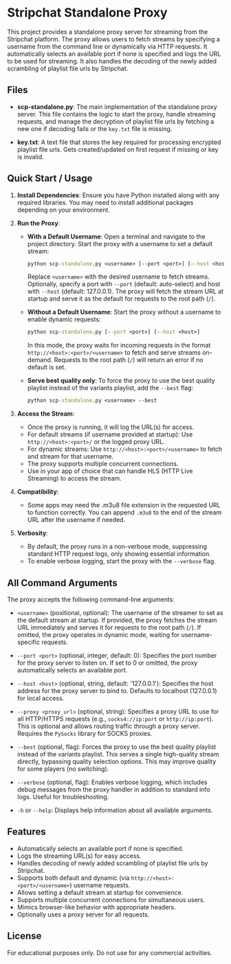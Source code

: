 # Stripchat Standalone Proxy

This project provides a standalone proxy server for streaming from the Stripchat platform. The proxy allows users to fetch streams by specifying a username from the command line or dynamically via HTTP requests. It automatically selects an available port if none is specified and logs the URL to be used for streaming. It also handles the decoding of the newly added scrambling of playlist file urls by Stripchat.

## Files

- **scp-standalone.py**: The main implementation of the standalone proxy server. This file contains the logic to start the proxy, handle streaming requests, and manage the decryption of playlist file urls by fetching a new one if decoding fails or the `key.txt` file is missing.

- **key.txt**: A text file that stores the key required for processing encrypted playlist file urls. Gets created/updated on first request if missing or key is invalid.

## Quick Start / Usage

1. **Install Dependencies**: Ensure you have Python installed along with any required libraries. You may need to install additional packages depending on your environment.

2. **Run the Proxy**:
   - **With a Default Username**: Open a terminal and navigate to the project directory. Start the proxy with a username to set a default stream:
  
     ```cmd
     python scp-standalone.py <username> [--port <port>] [--host <host>]
     ```

     Replace `<username>` with the desired username to fetch streams. Optionally, specify a port with `--port` (default: auto-select) and host with `--host` (default: 127.0.0.1). The proxy will fetch the stream URL at startup and serve it as the default for requests to the root path (`/`).

   - **Without a Default Username**: Start the proxy without a username to enable dynamic requests:

     ```cmd
     python scp-standalone.py [--port <port>] [--host <host>]
     ```

     In this mode, the proxy waits for incoming requests in the format `http://<host>:<port>/<username>` to fetch and serve streams on-demand. Requests to the root path (`/`) will return an error if no default is set.

   - **Serve best quality only**: To force the proxy to use the best quality playlist instead of the variants playlist, add the `--best` flag:

     ```cmd
     python scp-standalone.py <username> --best
     ```

4. **Access the Stream**:
   - Once the proxy is running, it will log the URL(s) for access.
   - For default streams (if username provided at startup): Use `http://<host>:<port>/` or the logged proxy URL.
   - For dynamic streams: Use `http://<host>:<port>/<username>` to fetch and stream for that username.
   - The proxy supports multiple concurrent connections.
   - Use in your app of choice that can handle HLS (HTTP Live Streaming) to access the stream.

5. **Compatibility**:
   - Some apps may need the .m3u8 file extension in the requested URL to function correctly. You can append `.m3u8` to the end of the stream URL after the username if needed.

6. **Verbosity**:
   - By default, the proxy runs in a non-verbose mode, suppressing standard HTTP request logs, only showing essential information.
   - To enable verbose logging, start the proxy with the `--verbose` flag.

## All Command Arguments

The proxy accepts the following command-line arguments:

- `<username>` (positional, optional): The username of the streamer to set as the default stream at startup. If provided, the proxy fetches the stream URL immediately and serves it for requests to the root path (`/`). If omitted, the proxy operates in dynamic mode, waiting for username-specific requests.

- `--port <port>` (optional, integer, default: 0): Specifies the port number for the proxy server to listen on. If set to 0 or omitted, the proxy automatically selects an available port.

- `--host <host>` (optional, string, default: '127.0.0.1'): Specifies the host address for the proxy server to bind to. Defaults to localhost (127.0.0.1) for local access.

- `--proxy <proxy_url>` (optional, string): Specifies a proxy URL to use for all HTTP/HTTPS requests (e.g., `socks4://ip:port` or `http://ip:port`). This is optional and allows routing traffic through a proxy server. Requires the `PySocks` library for SOCKS proxies.

- `--best` (optional, flag): Forces the proxy to use the best quality playlist instead of the variants playlist. This serves a single high-quality stream directly, bypassing quality selection options. This may improve quality for some players (no switching).

- `--verbose` (optional, flag): Enables verbose logging, which includes debug messages from the proxy handler in addition to standard info logs. Useful for troubleshooting.

- `-h` or `--help`: Displays help information about all available arguments.

## Features

- Automatically selects an available port if none is specified.
- Logs the streaming URL(s) for easy access.
- Handles decoding of newly added scrambling of playlist file urls by Stripchat.
- Supports both default and dynamic (via `http://<host>:<port>/<username>`) username requests.
- Allows setting a default stream at startup for convenience.
- Supports multiple concurrent connections for simultaneous users.
- Mimics browser-like behavior with appropriate headers.
- Optionally uses a proxy server for all requests.

## License

For educational purposes only. Do not use for any commercial activities.
